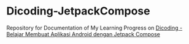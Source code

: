 # Dicoding-JetpackCompose
Repository for Documentation of My Learning Progress on [Dicoding - Belajar Membuat Aplikasi Android dengan Jetpack Compose](https://www.dicoding.com/academies/445)
